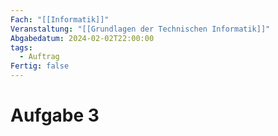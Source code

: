 ```yaml
---
Fach: "[[Informatik]]"
Veranstaltung: "[[Grundlagen der Technischen Informatik]]"
Abgabedatum: 2024-02-02T22:00:00
tags:
  - Auftrag
Fertig: false
---
```

# Aufgabe 3

